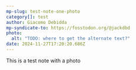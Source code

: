 ```yaml
---
mp-slug: test-note-one-photo
category[]: test
author: Giacomo Debidda
mp-syndicate-to: https://fosstodon.org/@jackdbd
photo:
  alt: "TODO: where to get the alternate text?"
date: 2024-11-27T17:20:20.686Z
---
```


This is a test note with a photo